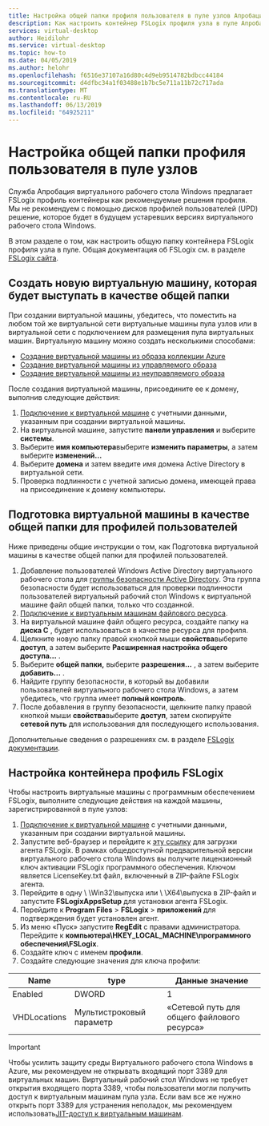 ```yaml
---
title: Настройка общей папки профиля пользователя в пуле узлов Апробация виртуального рабочего стола Windows - Azure
description: Как настроить контейнер FSLogix профиля узла в пуле Апробация виртуального рабочего стола Windows.
services: virtual-desktop
author: Heidilohr
ms.service: virtual-desktop
ms.topic: how-to
ms.date: 04/05/2019
ms.author: helohr
ms.openlocfilehash: f6516e37107a16d80c4d9eb9514782bdbcc44184
ms.sourcegitcommit: d4dfbc34a1f03488e1b7bc5e711a11b72c717ada
ms.translationtype: MT
ms.contentlocale: ru-RU
ms.lasthandoff: 06/13/2019
ms.locfileid: "64925211"
---
```

# <a name="set-up-a-user-profile-share-for-a-host-pool"></a>Настройка общей папки профиля пользователя в пуле узлов

Служба Апробация виртуального рабочего стола Windows предлагает FSLogix профиль контейнеры как рекомендуемые решения профиля. Мы не рекомендуем с помощью дисков профилей пользователей (UPD) решение, которое будет в будущем устаревших версиях виртуального рабочего стола Windows.

В этом разделе о том, как настроить общую папку контейнера FSLogix профиля узла в пуле. Общая документация об FSLogix см. в разделе [FSLogix сайта](https://docs.fslogix.com/).

## <a name="create-a-new-virtual-machine-that-will-act-as-a-file-share"></a>Создать новую виртуальную машину, которая будет выступать в качестве общей папки

При создании виртуальной машины, убедитесь, что поместить на любом той же виртуальной сети виртуальные машины пула узлов или в виртуальной сети с подключением для размещения пула виртуальных машин. Виртуальную машину можно создать несколькими способами:

- [Создание виртуальной машины из образа коллекции Azure](https://docs.microsoft.com/azure/virtual-machines/windows/quick-create-portal#create-virtual-machine)
- [Создание виртуальной машины из управляемого образа](https://docs.microsoft.com/azure/virtual-machines/windows/create-vm-generalized-managed)
- [Создание виртуальной машины из неуправляемого образа](https://github.com/Azure/azure-quickstart-templates/tree/master/101-vm-from-user-image)

После создания виртуальной машины, присоедините ее к домену, выполнив следующие действия:

1. [Подключение к виртуальной машине](https://docs.microsoft.com/azure/virtual-machines/windows/quick-create-portal#connect-to-virtual-machine) с учетными данными, указанным при создании виртуальной машины.
2. На виртуальной машине, запустите **панели управления** и выберите **системы**.
3. Выберите **имя компьютера**выберите **изменить параметры**, а затем выберите **изменений...**
4. Выберите **домена** и затем введите имя домена Active Directory в виртуальной сети.
5. Проверка подлинности с учетной записью домена, имеющей права на присоединение к домену компьютеры.

## <a name="prepare-the-virtual-machine-to-act-as-a-file-share-for-user-profiles"></a>Подготовка виртуальной машины в качестве общей папки для профилей пользователей

Ниже приведены общие инструкции о том, как Подготовка виртуальной машины в качестве общей папки для профилей пользователей.

1. Добавление пользователей Windows Active Directory виртуального рабочего стола для [группы безопасности Active Directory](https://docs.microsoft.com/windows/security/identity-protection/access-control/active-directory-security-groups). Эта группа безопасности будет использоваться для проверки подлинности пользователей виртуальный рабочий стол Windows к виртуальной машине файл общей папки, только что созданной.
2. [Подключение к виртуальным машинам файлового ресурса](https://docs.microsoft.com/azure/virtual-machines/windows/quick-create-portal#connect-to-virtual-machine).
3. На виртуальной машине файл общего ресурса, создайте папку на **диска C** , будет использоваться в качестве ресурса для профиля.
4. Щелкните новую папку правой кнопкой мыши **свойства**выберите **доступ**, а затем выберите **Расширенная настройка общего доступа...** .
5. Выберите **общей папки,** выберите **разрешения...** , а затем выберите **добавить...** .
6. Найдите группу безопасности, в который вы добавили пользователей виртуального рабочего стола Windows, а затем убедитесь, что группа имеет **полный контроль**.
7. После добавления в группу безопасности, щелкните папку правой кнопкой мыши **свойства**выберите **доступ**, затем скопируйте **сетевой путь** для использования для последующего использования.

Дополнительные сведения о разрешениях см. в разделе [FSLogix документации](https://docs.fslogix.com/display/20170529/Requirements%2B-%2BProfile%2BContainers).

## <a name="configure-the-fslogix-profile-container"></a>Настройка контейнера профиль FSLogix

Чтобы настроить виртуальные машины с программным обеспечением FSLogix, выполните следующие действия на каждой машины, зарегистрированной в пуле узлов:

1. [Подключение к виртуальной машине](https://docs.microsoft.com/azure/virtual-machines/windows/quick-create-portal#connect-to-virtual-machine) с учетными данными, указанным при создании виртуальной машины.
2. Запустите веб-браузер и перейдите к [эту ссылку](https://go.microsoft.com/fwlink/?linkid=2084562) для загрузки агента FSLogix. В рамках общедоступной предварительной версии виртуального рабочего стола Windows вы получите лицензионный ключ активации FSLogix программного обеспечения. Ключом является LicenseKey.txt файл, включенный в ZIP-файле FSLogix агента.
3. Перейдите в одну \\ \\Win32\\выпуска или \\ \\X64\\выпуска в ZIP-файл и запустите **FSLogixAppsSetup** для установки агента FSLogix.
4. Перейдите к **Program Files** > **FSLogix** > **приложений** для подтверждения будет установлен агент.
5. Из меню «Пуск» запустите **RegEdit** с правами администратора. Перейдите к **компьютера\\HKEY_LOCAL_MACHINE\\программного обеспечения\\FSLogix**.
6. Создайте ключ с именем **профили**.
7. Создайте следующие значения для ключа профили:

| Name                | type               | Данные значение                        |
|---------------------|--------------------|-----------------------------------|
| Enabled             | DWORD              | 1                                 |
| VHDLocations        | Мультистроковый параметр | «Сетевой путь для общего файлового ресурса»     |

>[!IMPORTANT]
>Чтобы усилить защиту среды Виртуального рабочего стола Windows в Azure, мы рекомендуем не открывать входящий порт 3389 для виртуальных машин. Виртуальный рабочий стол Windows не требует открытия входящего порта 3389, чтобы пользователи могли получить доступ к виртуальным машинам пула узла. Если вам все же нужно открыть порт 3389 для устранения неполадок, мы рекомендуем использовать[JIT-доступ к виртуальным машинам](https://docs.microsoft.com/azure/security-center/security-center-just-in-time).